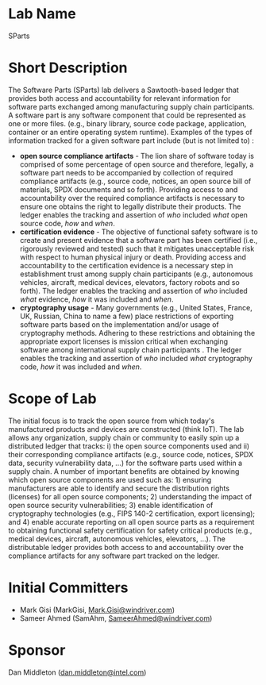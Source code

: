 # Lab Name

SParts

# Short Description

The Software Parts (SParts) lab delivers a Sawtooth-based ledger that provides both access and accountability for relevant information for software parts exchanged among  manufacturing supply chain participants. A software part is any software component that could be represented as one or more files.  (e.g., binary library, source code  package, application, container or an entire operating system runtime). Examples of the types of information tracked for a given software part include (but is not limited to) :

- **open source compliance artifacts** - The lion share of software today is comprised of some percentage of open source and therefore, legally, a software part needs to be accompanied by collection of required compliance artifacts (e.g., source code, notices, an open source bill of materials, SPDX documents and so forth). Providing access to and accountability over the required compliance artifacts  is necessary to ensure one obtains the right to legally distribute their products.  The ledger enables the tracking and assertion of *who* included *what* open source code, *how* and *when*.
- **certification evidence** - The objective of functional safety software is to create and present evidence that a software part has been certified  (i.e., rigorously reviewed and tested) such that it mitigates unacceptable risk with respect to human physical injury or death. Providing access and accountability to the certification evidence is a necessary step in establishment trust among supply chain participants (e.g., autonomous vehicles, aircraft, medical devices, elevators, factory robots and so forth). The ledger enables the tracking and assertion of *who* included *what* evidence, *how* it was included and *when*. 
- **cryptography usage** - Many governments (e.g., United States, France, UK, Russian, China to name a few)  place restrictions of exporting software parts based on the implementation and/or usage of cryptography methods. Adhering to these restrictions and obtaining the  appropriate export licenses is mission critical when exchanging software among international supply chain participants . The ledger enables the tracking and assertion of *who* included *what* cryptography code, *how* it was included and *when*. 

# Scope of Lab

The initial focus is to track the open source from which today's manufactured products and devices are constructed (think IoT). The lab allows any organization, supply chain or community to easily spin up a distributed ledger that tracks: i) the open source components used and ii) their corresponding compliance artifacts (e.g., source code, notices, SPDX data, security vulnerability data, …) for the software parts used within a supply chain. A number of important benefits are obtained by knowing which open source components are used such as: 1) ensuring manufacturers are able to identify and secure the distribution rights (licenses) for all open source components; 2) understanding the impact of open source security vulnerabilities; 3) enable identification of cryptography technologies (e.g., FIPS 140-2 certification, export licensing); and 4) enable accurate reporting on all open source parts as a requirement to obtaining functional safety certification for safety critical products (e.g., medical devices, aircraft, autonomous vehicles, elevators, …). The distributable ledger provides both access to and accountability over the compliance artifacts for any software part tracked on the ledger. 

# Initial Committers

* Mark Gisi (MarkGisi, Mark.Gisi@windriver.com)
* Sameer Ahmed (SamAhm, SameerAhmed@windriver.com)

# Sponsor

Dan Middleton (dan.middleton@intel.com)

